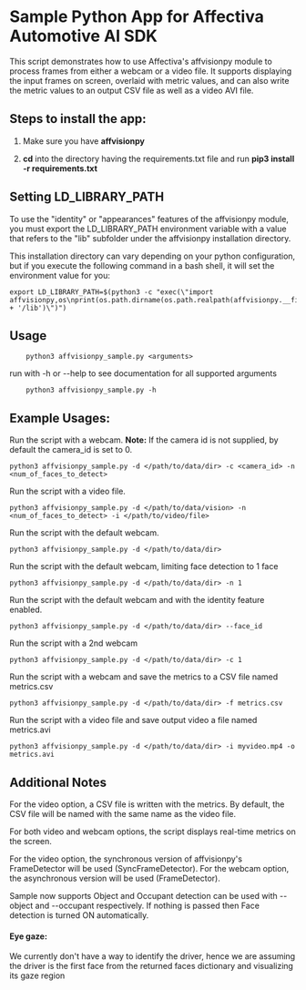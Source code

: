 # Sample Python App for Affectiva Automotive AI SDK #

This script demonstrates how to use Affectiva's affvisionpy module to process frames from either a webcam or a video file. It supports displaying the input frames on screen, overlaid with metric values, and can also write the metric values to an output CSV file as well as a video AVI file.

## Steps to install the app: ##

1. Make sure you have **affvisionpy**

2. **cd** into the directory having the requirements.txt file and run **pip3 install -r requirements.txt**

## Setting LD_LIBRARY_PATH
To use the "identity" or "appearances" features of the affvisionpy module, you must export the LD_LIBRARY_PATH
environment variable with a value that refers to the "lib" subfolder under the affvisionpy installation directory.

This installation directory can vary depending on your python configuration, but if you execute the following
command in a bash shell, it will set the environment value for you:

    export LD_LIBRARY_PATH=$(python3 -c "exec(\"import affvisionpy,os\nprint(os.path.dirname(os.path.realpath(affvisionpy.__file__)) + '/lib')\")")

## Usage ##

        python3 affvisionpy_sample.py <arguments>

run with -h or --help to see documentation for all supported arguments        
 
        python3 affvisionpy_sample.py -h

## Example Usages:

Run the script with a webcam.  **Note:** If the camera id is not supplied, by default the camera_id is set to 0.
    
    python3 affvisionpy_sample.py -d </path/to/data/dir> -c <camera_id> -n <num_of_faces_to_detect>

Run the script with a video file.

    python3 affvisionpy_sample.py -d </path/to/data/vision> -n <num_of_faces_to_detect> -i </path/to/video/file>

Run the script with the default webcam.

    python3 affvisionpy_sample.py -d </path/to/data/dir>
    
Run the script with the default webcam, limiting face detection to 1 face
    
    python3 affvisionpy_sample.py -d </path/to/data/dir> -n 1

Run the script with the default webcam and with the identity feature enabled.
        
    python3 affvisionpy_sample.py -d </path/to/data/dir> --face_id

Run the script with a 2nd webcam
    
    python3 affvisionpy_sample.py -d </path/to/data/dir> -c 1
        
Run the script with a webcam and save the metrics to a CSV file named metrics.csv

    python3 affvisionpy_sample.py -d </path/to/data/dir> -f metrics.csv

Run the script with a video file and save output video a file named metrics.avi

    python3 affvisionpy_sample.py -d </path/to/data/dir> -i myvideo.mp4 -o metrics.avi


## Additional Notes ##

For the video option, a CSV file is written with the metrics. By default, the CSV file will be named with the same name as the video file.

For both video and webcam options, the script displays real-time metrics on the screen.

For the video option, the synchronous version of affvisionpy's FrameDetector will be used (SyncFrameDetector). 
For the webcam option, the asynchronous version will be used (FrameDetector).

Sample now supports Object and Occupant detection can be used with --object and --occupant respectively. If nothing is passed then Face detection is turned ON automatically.

#### Eye gaze:

We currently don't have a way to identify the driver, hence we are assuming the driver is the first face from the returned faces dictionary and visualizing its gaze region